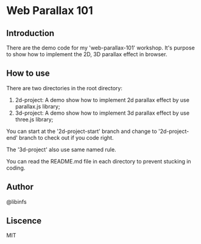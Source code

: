 # Web Parallax 101

## Introduction

There are the demo code for my 'web-parallax-101' workshop. It's purpose to show how to implement the 2D, 3D parallax effect in browser.

## How to use

There are two directories in the root directory:

1. 2d-project: A demo show how to implement 2d parallax effect by use parallax.js library;
2. 3d-project: A demo show how to implement 3d parallax effect by use three.js library;

You can start at the '2d-project-start' branch and change to '2d-project-end' branch to check out if you code right.

The '3d-project' also use same named rule.

You can read the README.md file in each directory to prevent stucking in coding.

## Author

@libinfs

## Liscence

MIT
